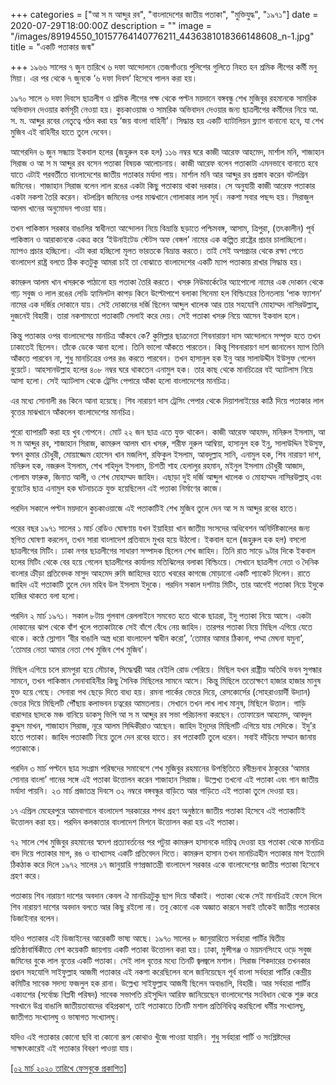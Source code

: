 +++
categories = ["আ স ম আব্দুর রব", "বাংলাদেশের জাতীয় পতাকা", "মুক্তিযুদ্ধ", "১৯৭১"]
date = 2020-07-29T18:00:00Z
description = ""
image = "/images/89194550_10157764140776211_4436381018366148608_n-1.jpg"
title = "একটি পতাকার জন্ম"

+++
১৯৬৬ সালের ৭ জুন তারিখে ৬ দফা আন্দোলনে তেজগাঁওয়ে পুলিশের গুলিতে নিহত হন শ্রমিক লীগের কর্মী মনু মিয়া। এর পর থেকে ৭ জুনকে ‘৬ দফা দিবস’ হিসেবে পালন করা হয়।  
  
১৯৭০ সালে ৬ দফা দিবসে ছাত্রলীগ ও শ্রমিক লীগের পক্ষ থেকে পল্টন ময়দানে বঙ্গবন্ধু শেখ মুজিবুর রহমানকে সামরিক অভিবাদন দেওয়ার কর্মসূচী নেওয়া হয়। কুচকাওয়াজ ও সামরিক অভিবাদন দেওয়ার জন্য ছাত্রলীগের কর্মীদের নিয়ে আ. স. ম. আব্দুর রবের নেতৃত্বে গঠন করা হয় ‘জয় বাংলা বাহিনী’। সিদ্ধান্ত হয় একটি ব্যাটালিয়ন ফ্ল্যাগ বানানো হবে, যা শেখ মুজিব এই বাহিনীর হাতে তুলে দেবেন।  
  
আগেরদিন ৬ জুন সন্ধ্যায় ইকবাল হলের (জহুরুল হক হল) ১১৬ নম্বর ঘরে কাজী আরেফ আহমেদ, মার্শাল মনি, শাজাহান সিরাজ ও আ স ম আব্দুর রব বসেন পতাকা বিষয়ক আলোচনায়। কাজী আরেফ বলেন পতাকাটা এমনভাবে বানাতে হবে যাতে এটাই পরবর্তীতে বাংলাদেশের জাতীয় পতাকার মর্যাদা পায়। মার্শাল মনি আর আব্দুর রব প্রস্তাব করেন বটলগ্রিন জমিনের। শাজাহান সিরাজ বলেন লাল রঙের একটা কিছু পতাকায় থাকা দরকার। সে অনুযায়ী কাজী আরেফ পতাকার একটা নকশা তৈরি করেন। বটলগ্রিন জমিনের ওপর মাঝখানে গোলাকার লাল সূর্য। নকশা সবার পছন্দ হয়। সিরাজুল আলম খানের অনুমোদন পাওয়া যায়।  
  
তখন পাকিস্তান সরকার বাঙালির স্বাধীনতা আন্দোলন নিয়ে বিভ্রান্তি ছড়াতে পশ্চিমবঙ্গ, আসাম, ত্রিপুরা, (তৎকালীন) পূর্ব পাকিস্তান ও আরাকানকে একত্র করে ‘ইউনাইটেড স্টেটস অফ বেঙ্গল’ নামের এক কল্পিত রাষ্ট্রের প্রচার চালাচ্ছিলো। ম্যাপও প্রচার হচ্ছিলো। এটা করা হচ্ছিলো মূলত ভারতকে বিভ্রান্ত করতে। তাই সেই অপপ্রচার থেকে রক্ষা পেতে বাংলাদেশ রাষ্ট্র বলতে ঠিক কতটুকু আমরা চাই তা বোঝাতে বাংলাদেশের একটি ম্যাপ পতাকায় রাখার সিদ্ধান্ত হয়।  
  
কামরুল আলম খান খসরুকে পাঠানো হয় পতাকা তৈরি করতে। খসরু নিউমার্কেটের অ্যাপোলো নামের এক দোকান থেকে গাঢ় সবুজ ও লাল রঙের লেডি হ্যামিলটন কাপড় কিনে উল্টোপাশে বলাকা সিনেমা হল বিল্ডিংয়ের তিনতলায় ‘পাক ফ্যাশন’ নামের এক দর্জির দোকানে যায়। সেই দোকানের দর্জি ছিলেন আব্দুল খালেক আর তার সহযোগি মোহাম্মদ নাসিরউল্লাহ্, দুজনেই বিহারী। তারা নকশামতো পতাকাটি সেলাই করে দেয়। সেই পতাকা খসরু নিয়ে আসেন ইকবাল হলে।  
  
কিন্তু পতাকার ওপর বাংলাদেশের মানচিত্র আঁকবে কে? কুমিল্লার ছাত্রনেতা শিবনারায়ণ দাস আন্দোলনে সম্পৃক্ত হতে তখন ঢাকাতেই ছিলেন। তাঁকে ডেকে আনা হলো। তিনি ভালো আঁকতে পারতেন। কিন্তু শিবনারায়ণ দাশ জানালেন ম্যাপ তিনি আঁকতে পারবেন না, শুধু মানচিত্রের ওপর রঙ করতে পারবেন। তখন হাসানুল হক ইনু আর সালাউদ্দীন ইউসুফ গেলেন বুয়েটে। আহসানউল্লাহ হলের ৪০৮ নম্বর ঘরে থাকতেন এনামুল হক। তার কাছ থেকে মানচিত্রের বই অ্যাটলাস নিয়ে আসা হলো। সেই অ্যাটলাস থেকে ট্রেসিং পেপারে আঁকা হলো বাংলাদেশের মানচিত্র।  
  
এর মধ্যে সোনালী রঙ কিনে আনা হয়েছে। শিব নারায়ণ দাস ট্রেসিং পেপার থেকে দিয়াশলাইয়ের কাঠি দিয়ে পতাকার লাল বৃত্তের মাঝখানে আঁকলেন বাংলাদেশের মানচিত্র।  
  
পুরো ব্যাপারটি করা হয় খুব গোপনে। মোট ২২ জন ছাত্র এতে যুক্ত থাকেন। কাজী আরেফ আহমদ, মনিরুল ইসলাম, আ স ম আব্দুর রব, শাজাহান সিরাজ, কামরুল আলম খান খসরু, শরীফ নুরুল আম্বিয়া, হাসানুল হক ইনু, সালাউদ্দিন ইউসুফ, স্বপন কুমার চৌধুরী, মোয়াজ্জেম হোসেন খান মজলিশ, রফিকুল ইসলাম, আবদুল্লাহ সানি, এনামুল হক, শিব নারায়ণ দাশ, মনিরুল হক, নজরুল ইসলাম, শেখ শহিদুল ইসলাম, চিশতী শাহ হেলালুর রহমান, মইনুল ইসলাম চৌধুরী আজাদ, গোলাম ফারুক, জিনাত আলী, ও শেখ মোহাম্মদ জাহিদ। এছাড়া দুই দর্জি আব্দুল খালেক ও মোহাম্মদ নাসিরউল্লাহ্ এবং বুয়েটের ছাত্র এনামুল হক ঘটনাচক্রে যুক্ত হয়েছিলেন এই পতাকা নির্মাণের কাজে।  
  
পরদিন সকালে পল্টন ময়দানে কুচকাওয়াজে এই পতাকাটিই শেখ মুজিব তুলে দেন আ স ম আব্দুর রবের হাতে।  
  
পরের বছর ১৯৭১ সালের ১ মার্চ রেডিও ঘোষণায় যখন ইয়াহিয়া খান জাতীয় সংসদের অধিবেশন অনির্দিষ্টকালের জন্য স্থগিত ঘোষণা করলেন, তখন সারা বাংলাদেশ প্রতিবাদে মুখর হয়ে উঠলো। ইকবাল হলে (জহুরুল হক হল) বসলো ছাত্রলীগের মিটিং। ঢাকা নগর ছাত্রলীগের সাধারণ সম্পাদক ছিলেন শেখ জাহিদ। তিনি রাত সাড়ে ৯টার দিকে ইকবাল হলের মিটিং থেকে বের হয়ে গেলেন ছাত্রলীগের কার্যালয় মতিঝিলের বলাকা বিল্ডিংয়ে। সেখানে ছাত্রলীগ নেতা ও দৈনিক বাংলার ক্রীড়া প্রতিবেদক মাসুদ আহমেদ রুমি জাহিদের হাতে খবরের কাগজে মোড়ানো একটি প্যাকেট দিলেন। রাতে জাহিদ এই পতাকাটি তুলে দেন মহিব উল ইসলাম ইদুকে। পরদিন সকাল দশটায় মিটিং, তার আগেই পতাকা নিয়ে ইদুকে হাজির থাকতে বলা হলো।  
  
পরদিন ২ মার্চ ১৯৭১। সকাল ৮টায় গুলবাগ রেললাইনে সমবেত হতে থাকে ছাত্ররা, ইদু পতাকা নিয়ে আসে। একটা দোকানের ঝাপ থেকে বাঁশ খুলে পতাকাটাকে সেই বাঁশে বেঁধে নেয় জাহিদ। তারপর পতাকা নিয়ে মিছিল এগিয়ে যেতে থাকে। কণ্ঠে স্লোগান ‘বীর বাঙালি অস্ত্র ধরো বাংলাদেশ স্বাধীন করো’, ‘তোমার আমার ঠিকানা, পদ্মা মেঘনা যমুনা’, ‘তোমার নেতা আমার নেতা শেখ মুজিব শেখ মুজিব’।

মিছিল এগিয়ে চলে রামপুরা হয়ে মৌচাক, সিদ্ধেশ্বরী আর বেইলি রোড পেরিয়ে। মিছিল যখন রাষ্ট্রীয় অতিথি ভবন সুগন্ধার সামনে, তখন পাকিস্তান সেনাবাহিনীর কিছু সৈনিক মিছিলের সামনে আসে। কিন্তু মিছিলে ততোক্ষণে হাজার হাজার মানুষ যুক্ত হয়ে গেছে। সেনারা পথ ছেড়ে দিতে বাধ্য হয়। রমনা পার্কের ভেতর দিয়ে, রেসকোর্সের (সোহরাওয়ার্দী উদ্যান) ভেতর দিয়ে মিছিলটি পৌঁছায় কলাভবন চত্বরের আমতলায়। সেখানে তখন লাখ লাখ মানুষ, মিছিলে উত্তাল। গাড়ি বারান্দার ছাদকে মঞ্চ বানিয়ে ডাকসু ভিপি আ স ম আব্দুর রব সভা পরিচালনা করছেন। তোফায়েল আহমেদ, আবদুল কুদ্দুস মাখন, শাজাহান সিরাজ, নূরে আলম সিদ্দিকীরাও আছেন। জাহিদ ইদুদের মিছিলটি এগিয়ে যায় সেদিকে। ইদু’র হাতে পতাকা। জাহিদ পতাকাটি নিয়ে তুলে দেন রবের হাতে। রব পতাকাটি তুলে ধরেন। সবাই দাঁড়িয়ে সম্মান জানায় পতাকাকে।  
  
পরদিন ৩ মার্চ পল্টনে ছাত্র সংগ্রাম পরিষদের সমাবেশে শেখ মুজিবুর রহমানের উপস্থিতিতে রবীন্দ্রনাথ ঠাকুরের ‘আমার সোনার বাংলা’ গানের সঙ্গে এই পতাকা উত্তোলন করেন শাজাহান সিরাজ। উল্লেখ্য তখনো এই পতাকা এবং গান জাতীয় মর্যাদা পায়নি। ২৩ মার্চ প্রজাতন্ত্র দিবসে ৩২ নম্বরে বঙ্গবন্ধুর বাড়িতে আর গাড়িতে এই পতাকা তুলে দেওয়া হয়।  
  
১৭ এপ্রিল মেহেরপুরে আমবাগানে বাংলাদেশ সরকারের শপথ গ্রহণ অনুষ্ঠানে জাতীয় পতাকা হিসেবে এই পতাকাটিই উত্তোলন করা হয়। পরদিন কলকাতার বাংলাদেশ মিশনে উত্তোলন করা হয় এই পতাকা।  
  
৭২ সালে শেখ মুজিবুর রহমানের স্বদেশ প্রত্যাবর্তনের পর পটুয়া কামরুল হাসানকে দায়িত্ব দেওয়া হয় পতাকা থেকে মানচিত্র বাদ দিয়ে পতাকার মাপ, রঙ ও ব্যাখ্যাসহ একটি প্রতিবেদন দিতে। কামরুল হাসান তখন মানচিত্রহীন পতাকার মাপ ইত্যাদি ঠিকঠাক করে দিলে ১৯৭২ সালের ১৭ জানুয়ারি গণপ্রজাতন্ত্রী বাংলাদেশ সরকার একে বাংলাদেশের জাতীয় পতাকা হিসেবে গ্রহণ করে।  
  
পতাকায় শিব নারায়ণ দাশের অবদান কেবল ঐ মানচিত্রটুকু ছাপ দিয়ে আঁকাই। পতাকা থেকে সেই মানচিত্রই ফেলে দিলে শিব নারায়ণ দাশের অবদান বলতে আর কিছু রইলো না। তবু কোনো এক অজ্ঞাত কারনে সবাই তাঁকেই জাতীয় পতাকার ডিজাইনার বলেন।  
  
যদিও পতাকার এই ডিজাইনের আরেকটি ভাষ্য আছে। ১৯৭০ সালের ৮ জানুয়ারিতে সর্বহারা পার্টির দ্বিতীয় প্রতিষ্ঠাবার্ষিকীতে বেশ কয়েকটি জায়গায় একটি পতাকা উত্তোলন করা হয়। ঢাকা, মুন্সীগঞ্জ ও ময়মনসিংহে ওড়ে সবুজ জমিনের বুকে লাল বৃত্তের একটি পতাকা। সেই লাল বৃত্তের মধ্যে তিনটি জ্বলজ্বলে মশাল। সিরাজ শিকদারের তখনকার প্রধান সহযোগি সাইফুল্লাহ আজমী পতাকার এই নকশা করেছিলেন বলে জানিয়েছেন পূর্ব বাংলা সর্বহারা পার্টির কেন্দ্রীয় কমিটির সাবেক সদস্য ফজলুল হক রানা। উল্লেখ্য সাইফুল্লাহ আজমী ছিলেন অবাঙালি, বিহারী। আর সর্বহারা পার্টির একাংশের (সর্বোচ্চ বিপ্লবী পরিষদ) সাবেক সভাপতি রইসুদ্দিন আরিফ জানিয়েছেন বাংলাদেশের সংবিধান থেকে শুরু করে সবখানে উগ্র বাঙালি জাতীয়তাবাদের বহিপ্রকাশ, তাই পতাকাতে তিনটি মশাল প্রতিনিধিত্ব করছিলো ধর্মীয় সংখ্যালঘু, জাতীগত সংখ্যালঘু ও ভাষাগত সংখ্যালঘু।

যদিও এই পতাকার কোনো ছবি বা কোনো রূপ কোথাও খুঁজে পাওয়া যায়নি। শুধু সর্বহারা পার্টি ও সংশ্লিষ্টদের সাক্ষাৎকারেই এই পতাকার বিবরণ পাওয়া যায়।

[\[০২ মার্চ ২০২০ তারিখে ফেসবুকে প্রকাশিত\]](https://www.facebook.com/photo.php?fbid=10157764140771211&set=a.10157764140756211&type=3&theater)